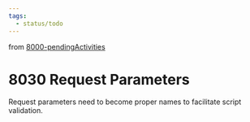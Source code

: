 ```yaml
---
tags:
  - status/todo
---
```

from [8000-pendingActivities](8000-pendingActivities.md)
# 8030 Request Parameters
Request parameters need to become proper names to facilitate script validation.
